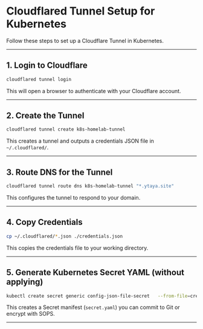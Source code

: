 
# Cloudflared Tunnel Setup for Kubernetes

Follow these steps to set up a Cloudflare Tunnel in Kubernetes.

---

## 1. Login to Cloudflare

```bash
cloudflared tunnel login
```

This will open a browser to authenticate with your Cloudflare account.

---

## 2. Create the Tunnel

```bash
cloudflared tunnel create k8s-homelab-tunnel
```

This creates a tunnel and outputs a credentials JSON file in `~/.cloudflared/`.

---

## 3. Route DNS for the Tunnel

```bash
cloudflared tunnel route dns k8s-homelab-tunnel "*.ytaya.site"
```

This configures the tunnel to respond to your domain.

---

## 4. Copy Credentials

```bash
cp ~/.cloudflared/*.json ./credentials.json
```

This copies the credentials file to your working directory.

---

## 5. Generate Kubernetes Secret YAML (without applying)

```bash
kubectl create secret generic config-json-file-secret   --from-file=credentials.json   -n cloudflare   --dry-run=client   -o yaml > secret.yaml
```

This creates a Secret manifest (`secret.yaml`) you can commit to Git or encrypt with SOPS.

---

